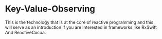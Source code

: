 # Key-Value-Observing
This is the technology that is at the core of reactive programming and this will serve as an introduction if you are interested in frameworks like RxSwift And ReactiveCocoa.
